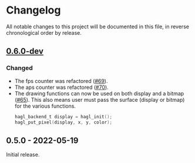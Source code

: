 # Changelog

All notable changes to this project will be documented in this file, in reverse chronological order by release.

## [0.6.0-dev](https://github.com/tuupola/hagl/compare/0.5.0...master)

### Changed
- The fps counter was refactored ([#69](https://github.com/tuupola/hagl/pull/69)).
- The aps counter was refactored ([#70](https://github.com/tuupola/hagl/pull/70)).
- The drawing functions can now be used on both display and a bitmap ([#65](https://github.com/tuupola/hagl/pull/65)). This also means user must pass the surface (display or bitmap) for the various functions.
    ```c
    hagl_backend_t display = hagl_init();
    hagl_put_pixel(display, x, y, color);
    ```

## 0.5.0 - 2022-05-19

Initial release.
